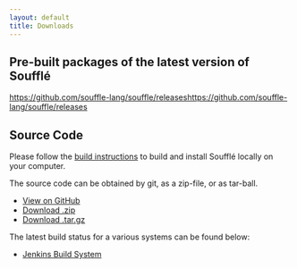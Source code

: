 ```yaml
---
layout: default
title: Downloads
---
```


## Pre-built packages of the latest version of Soufflé 

https://github.com/souffle-lang/souffle/releaseshttps://github.com/souffle-lang/souffle/releases


## Source Code

Please follow the [build instructions](https://github.com/souffle-lang/souffle/wiki/build) to build and install Soufflé locally on your computer. 

The source code can be obtained by git, as a zip-file, or as tar-ball.

* <a href="https://github.com/souffle-lang/souffle" class="btn">View on GitHub</a>
* <a href="https://github.com/souffle-lang/souffle/zipball/master" class="btn">Download .zip</a>
* <a href="https://github.com/souffle-lang/souffle/tarball/master" class="btn">Download .tar.gz</a>

The latest build status for a various systems can be found below:
* [Jenkins Build System](http://plang1.it.usyd.edu.au/jenkins) 

